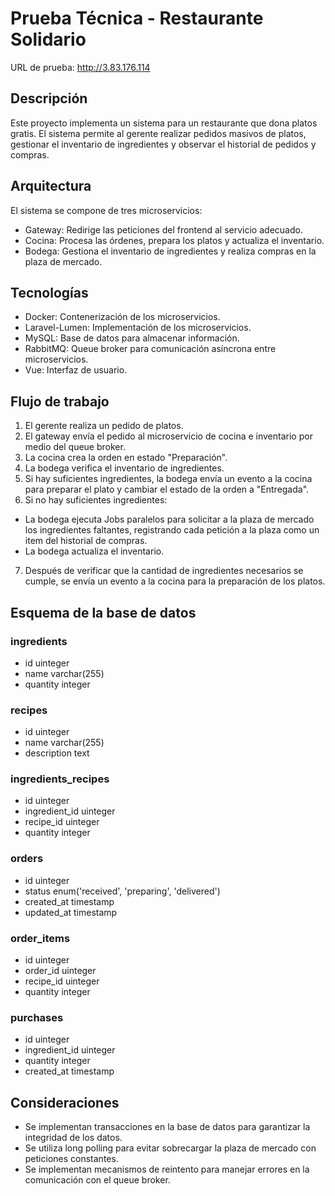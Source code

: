 # Prueba Técnica - Restaurante Solidario

URL de prueba: http://3.83.176.114

## Descripción

Este proyecto implementa un sistema para un restaurante que dona platos gratis. El sistema permite al gerente realizar pedidos masivos de platos, gestionar el inventario de ingredientes y observar el historial de pedidos y compras.

## Arquitectura

El sistema se compone de tres microservicios:

- Gateway: Redirige las peticiones del frontend al servicio adecuado.
- Cocina: Procesa las órdenes, prepara los platos y actualiza el inventario.
- Bodega: Gestiona el inventario de ingredientes y realiza compras en la plaza de mercado.

## Tecnologías

- Docker: Contenerización de los microservicios.
- Laravel-Lumen: Implementación de los microservicios.
- MySQL: Base de datos para almacenar información.
- RabbitMQ: Queue broker para comunicación asíncrona entre microservicios.
- Vue: Interfaz de usuario.

## Flujo de trabajo

1. El gerente realiza un pedido de platos.
2. El gateway envía el pedido al microservicio de cocina e inventario por medio del queue broker.
3. La cocina crea la orden en estado "Preparación".
4. La bodega verifica el inventario de ingredientes.
5. Si hay suficientes ingredientes, la bodega envía un evento a la cocina para preparar el plato y cambiar el estado de la orden a "Entregada".
6. Si no hay suficientes ingredientes:
  - La bodega ejecuta Jobs paralelos para solicitar a la plaza de mercado los ingredientes faltantes, registrando cada petición a la plaza como un item del historial de compras.
  - La bodega actualiza el inventario.
7. Después de verificar que la cantidad de ingredientes necesarios se cumple, se envía un evento a la cocina para la preparación de los platos.

## Esquema de la base de datos

### ingredients

- id uinteger
- name varchar(255)
- quantity integer

### recipes

- id uinteger
- name varchar(255)
- description text

### ingredients_recipes

- id uinteger
- ingredient_id uinteger
- recipe_id uinteger
- quantity integer

### orders

- id uinteger
- status enum('received', 'preparing', 'delivered')
- created_at timestamp
- updated_at timestamp

### order_items

- id uinteger
- order_id uinteger
- recipe_id uinteger
- quantity integer

### purchases

- id uinteger
- ingredient_id uinteger
- quantity integer
- created_at timestamp

## Consideraciones

- Se implementan transacciones en la base de datos para garantizar la integridad de los datos.
- Se utiliza long polling para evitar sobrecargar la plaza de mercado con peticiones constantes.
- Se implementan mecanismos de reintento para manejar errores en la comunicación con el queue broker.
